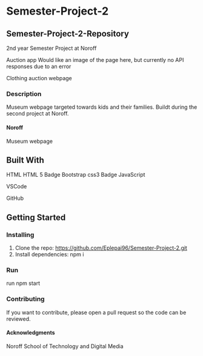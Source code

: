 # Semester-Project-2

## Semester-Project-2-Repository
2nd year Semester Project at Noroff

Auction app
Would like an image of the page here, but currently no API responses due to an error

Clothing auction webpage

### Description
Museum webpage targeted towards kids and their families. Buildt during the second project at Noroff.

#### Noroff
Museum webpage

## Built With
HTML
HTML 5 Badge
Bootstrap
css3 Badge
JavaScript

VSCode

GitHub

## Getting Started
### Installing
1. Clone the repo: https://github.com/Eplepai96/Semester-Project-2.git
2. Install dependencies: npm i
### Run
run npm start

### Contributing
If you want to contribute, please open a pull request so the code can be reviewed.

#### Acknowledgments
Noroff School of Technology and Digital Media
